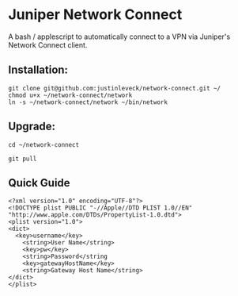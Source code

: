 # Juniper Network Connect

A bash / applescript to automatically connect to a VPN via Juniper's Network Connect client.

## Installation:

    git clone git@github.com:justinleveck/network-connect.git ~/
    chmod u+x ~/network-connect/network
    ln -s ~/network-connect/network ~/bin/network

## Upgrade:

    cd ~/network-connect

    git pull

## Quick Guide

    <?xml version="1.0" encoding="UTF-8"?>
    <!DOCTYPE plist PUBLIC "-//Apple//DTD PLIST 1.0//EN"
    "http://www.apple.com/DTDs/PropertyList-1.0.dtd">
    <plist version="1.0">
    <dict>
      <key>username</key>
        <string>User Name</string>
        <key>pw</key>
        <string>Password</string
        <key>gatewayHostName</key>
        <string>Gateway Host Name</string>
    </dict>
    </plist>
